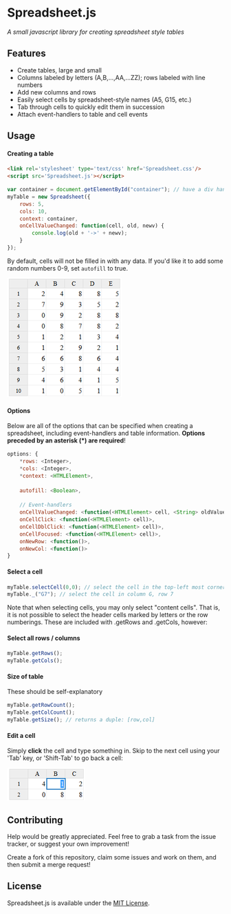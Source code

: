 # Spreadsheet.js
_A small javascript library for creating spreadsheet style tables_


## Features
 * Create tables, large and small
 * Columns labeled by letters (A,B,...,AA,...ZZ); rows labeled with line numbers
 * Add new columns and rows
 * Easily select cells by spreadsheet-style names (A5, G15, etc.)
 * Tab through cells to quickly edit them in succession
 * Attach event-handlers to table and cell events


## Usage
#### Creating a table
```html
<link rel='stylesheet' type='text/css' href='Spreadsheet.css'/>
<script src='Spreadsheet.js'></script>
```
```javascript
var container = document.getElementById("container"); // have a div handy to hold the table
myTable = new Spreadsheet({
    rows: 5,
    cols: 10,
    context: container,
    onCellValueChanged: function(cell, old, newv) {
        console.log(old + '->' + newv);
    }
});
```
By default, cells will not be filled in with any data. If you'd like it to add some random numbers 0-9, set `autofill` to true.

![](https://github.com/ChiefOfGxBxL/Spreadsheet.js/blob/master/screenshots/Spreadsheet_Basic.PNG)

#### Options
Below are all of the options that can be specified when creating a spreadsheet, including event-handlers and table information. **Options preceded by an asterisk (*) are required**!
```javascript
options: {
    *rows: <Integer>,
    *cols: <Integer>,
    *context: <HTMLElement>,
    
    autofill: <Boolean>,
    
    // Event-handlers
    onCellValueChanged: <function(<HTMLElement> cell, <String> oldValue, <String> newValue)>,
    onCellClick: <function(<HTMLElement> cell)>,
    onCellDblClick: <function(<HTMLElement> cell)>,
    onCellFocused: <function(<HTMLElement> cell)>,
    onNewRow: <function()>,
    onNewCol: <function()>
}
```

#### Select a cell
```javascript
myTable.selectCell(0,0); // select the cell in the top-left most corner
myTable._("G7"); // select the cell in column G, row 7
```
Note that when selecting cells, you may only select "content cells". That is, it is not possible to select the header cells marked by letters or the row numberings. These are included with .getRows and .getCols, however:

#### Select all rows / columns
```javascript
myTable.getRows();
myTable.getCols();
```

#### Size of table
These should be self-explanatory
```javascript
myTable.getRowCount();
myTable.getColCount();
myTable.getSize(); // returns a duple: [row,col]
```

#### Edit a cell
Simply __click__ the cell and type something in.
Skip to the next cell using your 'Tab' key, or 'Shift-Tab' to go back a cell:

![](https://github.com/ChiefOfGxBxL/Spreadsheet.js/blob/master/screenshots/Spreadsheet_Tab.png)

## Contributing
Help would be greatly appreciated. Feel free to grab a task from the issue tracker, or suggest your own improvement!

Create a fork of this repository, claim some issues and work on them, and then submit a merge request!


## License
Spreadsheet.js is available under the [MIT License](http://opensource.org/licenses/MIT).
